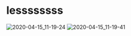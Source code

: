 # lessssssss
![2020-04-15_11-19-24](https://user-images.githubusercontent.com/56637390/79301467-83279a80-7f0b-11ea-9dcd-2eeaf937f05e.png)
![2020-04-15_11-19-41](https://user-images.githubusercontent.com/56637390/79301460-81f66d80-7f0b-11ea-9f90-016b8f407f39.png)
